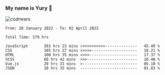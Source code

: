### My name is Yury 👋 
![codrwars](https://www.codewars.com/users/litury/badges/micro) 


<!--START_SECTION:waka-->

```text
From: 28 January 2022 - To: 02 April 2023

Total Time: 579 hrs

JavaScript       263 hrs 23 mins >>>>>>>>>>>--------------   45.49 %
CSS              105 hrs 27 mins >>>>>--------------------   18.21 %
HTML             100 hrs 35 mins >>>>---------------------   17.37 %
SCSS             60 hrs 42 mins  >>>----------------------   10.48 %
Vue.js           29 hrs 31 mins  >------------------------   05.10 %
JSON             10 hrs 35 mins  -------------------------   01.83 %
```

<!--END_SECTION:waka-->

